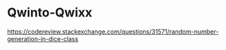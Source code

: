 # Qwinto-Qwixx
https://codereview.stackexchange.com/questions/31571/random-number-generation-in-dice-class
